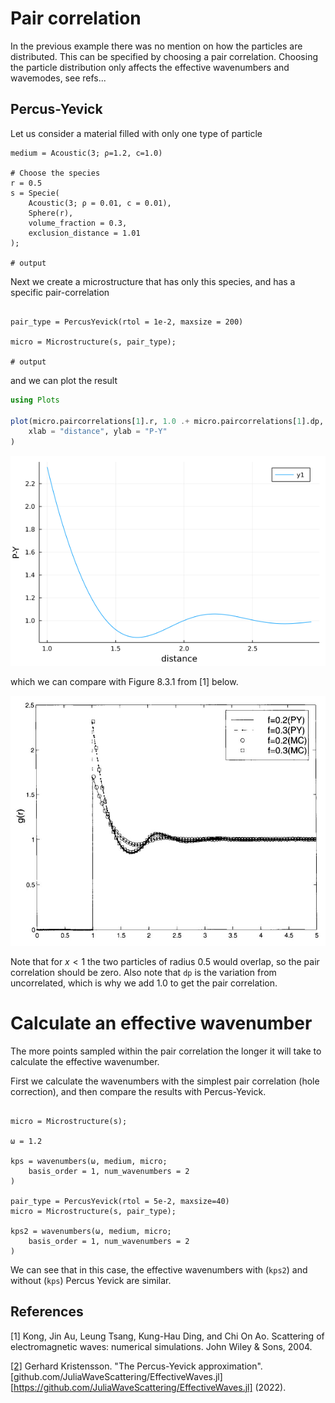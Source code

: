 # Pair correlation

In the previous example there was no mention on how the particles are distributed. This can be specified by choosing a pair correlation. Choosing the particle distribution only affects the effective wavenumbers and wavemodes, see refs...

## Percus-Yevick

Let us consider a material filled with only one type of particle

```jldoctest pair; setup = :(using EffectiveWaves), output = false, filter = r".*"s
medium = Acoustic(3; ρ=1.2, c=1.0)

# Choose the species
r = 0.5
s = Specie(
    Acoustic(3; ρ = 0.01, c = 0.01),
    Sphere(r),
    volume_fraction = 0.3,
    exclusion_distance = 1.01
);

# output

```
Next we create a microstructure that has only this species, and has a specific pair-correlation

```jldoctest pair; output = false, filter = r".*"s

pair_type = PercusYevick(rtol = 1e-2, maxsize = 200)

micro = Microstructure(s, pair_type);

# output
```
and we can plot the result
```julia
using Plots

plot(micro.paircorrelations[1].r, 1.0 .+ micro.paircorrelations[1].dp,
    xlab = "distance", ylab = "P-Y"
)
```
![../PY-30-pair.png](../assets/PY-30-pair.png)

which we can compare with Figure 8.3.1 from [1] below.

![../TKD-PY-30.jpg](../assets/TKD-PY-30.jpg)

Note that for $x < 1$ the two particles of radius 0.5 would overlap, so the pair correlation should be zero. Also note that `dp` is the variation from uncorrelated, which is why we add 1.0 to get the pair correlation.

# Calculate an effective wavenumber

The more points sampled within the pair correlation the longer it will take to calculate the effective wavenumber.

First we calculate the wavenumbers with the simplest pair correlation (hole correction), and then compare the results with Percus-Yevick.

```jldoctest pair; output = false, filter = r".*"s

micro = Microstructure(s);

ω = 1.2

kps = wavenumbers(ω, medium, micro;
    basis_order = 1, num_wavenumbers = 2
)

pair_type = PercusYevick(rtol = 5e-2, maxsize=40)
micro = Microstructure(s, pair_type);

kps2 = wavenumbers(ω, medium, micro;
    basis_order = 1, num_wavenumbers = 2
)

```
We can see that in this case, the effective wavenumbers with (`kps2`) and without (`kps`) Percus Yevick are similar. 

## References

[1] Kong, Jin Au, Leung Tsang, Kung-Hau Ding, and Chi On Ao. Scattering of electromagnetic waves: numerical simulations. John Wiley & Sons, 2004.

[[2]](https://github.com/JuliaWaveScattering/EffectiveWaves.jl/blob/master/docs/src/theory/P-Y.pdf) Gerhard Kristensson. "The Percus-Yevick approximation". [github.com/JuliaWaveScattering/EffectiveWaves.jl][https://github.com/JuliaWaveScattering/EffectiveWaves.jl] (2022).
